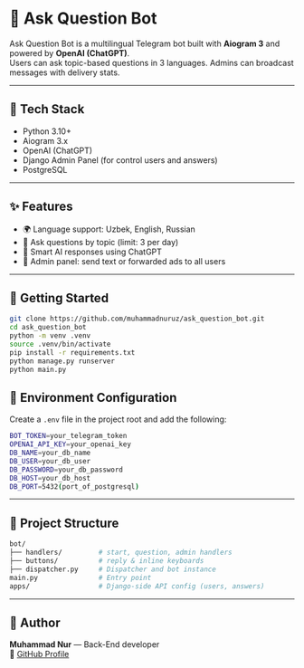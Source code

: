 # 🤖 Ask Question Bot

Ask Question Bot is a multilingual Telegram bot built with **Aiogram 3** and powered by **OpenAI (ChatGPT)**.  
Users can ask topic-based questions in 3 languages. Admins can broadcast messages with delivery stats.

---

## 🔧 Tech Stack

- Python 3.10+
- Aiogram 3.x
- OpenAI (ChatGPT)
- Django Admin Panel (for control users and answers)
- PostgreSQL

---

## ✨ Features

- 🌍 Language support: Uzbek, English, Russian
- 🧠 Ask questions by topic (limit: 3 per day)
- 🤖 Smart AI responses using ChatGPT
- 📢 Admin panel: send text or forwarded ads to all users

---

## 🚀 Getting Started

```bash
git clone https://github.com/muhammadnuruz/ask_question_bot.git
cd ask_question_bot
python -m venv .venv
source .venv/bin/activate
pip install -r requirements.txt
python manage.py runserver
python main.py
```
## 🔐 Environment Configuration

Create a `.env` file in the project root and add the following:

```bash
BOT_TOKEN=your_telegram_token
OPENAI_API_KEY=your_openai_key
DB_NAME=your_db_name
DB_USER=your_db_user
DB_PASSWORD=your_db_password
DB_HOST=your_db_host
DB_PORT=5432(port_of_postgresql)
```

---

## 📂 Project Structure

```bash
bot/
├── handlers/         # start, question, admin handlers
├── buttons/          # reply & inline keyboards
├── dispatcher.py     # Dispatcher and bot instance
main.py               # Entry point
apps/                 # Django-side API config (users, answers)
```

---

## 👤 Author

**Muhammad Nur** — Back-End developer  
🔗 [GitHub Profile](https://github.com/muhammadnuruz)

